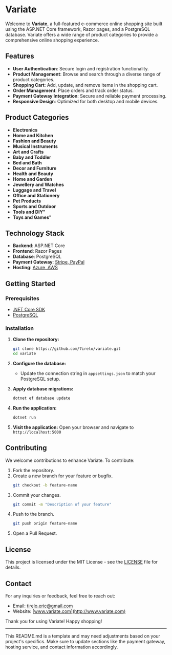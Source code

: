 # Variate

Welcome to **Variate**, a full-featured e-commerce online shopping site built using the ASP.NET Core framework, Razor pages, and a PostgreSQL database. Variate offers a wide range of product categories to provide a comprehensive online shopping experience.

## Features

- **User Authentication**: Secure login and registration functionality.
- **Product Management**: Browse and search through a diverse range of product categories.
- **Shopping Cart**: Add, update, and remove items in the shopping cart.
- **Order Management**: Place orders and track order status.
- **Payment Gateway Integration**: Secure and reliable payment processing.
- **Responsive Design**: Optimized for both desktop and mobile devices.

## Product Categories

- **Electronics**
- **Home and Kitchen**
- **Fashion and Beauty**
- **Musical Instruments**
- **Art and Crafts**
- **Baby and Toddler**
- **Bed and Bath**
- **Decor and Furniture**
- **Health and Beauty**
- **Home and Garden**
- **Jewellery and Watches**
- **Luggage and Travel**
- **Office and Stationery**
- **Pet Products**
- **Sports and Outdoor**
- **Tools and DIY"**
- **Toys and Games"**

## Technology Stack

- **Backend**: ASP.NET Core
- **Frontend**: Razor Pages
- **Database**: PostgreSQL
- **Payment Gateway**: [Stripe, PayPal](https://paypal.com)
- **Hosting**: [Azure, AWS](https://azure.com)

## Getting Started

### Prerequisites

- [.NET Core SDK](https://dotnet.microsoft.com/download)
- [PostgreSQL](https://www.postgresql.org/download/)

### Installation

1. **Clone the repository:**
   ```bash
   git clone https://github.com/7irelo/variate.git
   cd variate
   ```

2. **Configure the database:**
   - Update the connection string in `appsettings.json` to match your PostgreSQL setup.

3. **Apply database migrations:**
   ```bash
   dotnet ef database update
   ```

4. **Run the application:**
   ```bash
   dotnet run
   ```

5. **Visit the application:**
   Open your browser and navigate to `http://localhost:5000`

## Contributing

We welcome contributions to enhance Variate. To contribute:

1. Fork the repository.
2. Create a new branch for your feature or bugfix.
   ```bash
   git checkout -b feature-name
   ```
3. Commit your changes.
   ```bash
   git commit -m "Description of your feature"
   ```
4. Push to the branch.
   ```bash
   git push origin feature-name
   ```
5. Open a Pull Request.

## License

This project is licensed under the MIT License - see the [LICENSE](LICENSE) file for details.

## Contact

For any inquiries or feedback, feel free to reach out:

- Email: [tirelo.eric@gmail.com](mailto:tirelo.eric@gmail.com)
- Website: [www.variate.com](http://www.variate.com)

Thank you for using Variate! Happy shopping!

---

This README.md is a template and may need adjustments based on your project's specifics. Make sure to update sections like the payment gateway, hosting service, and contact information accordingly.
